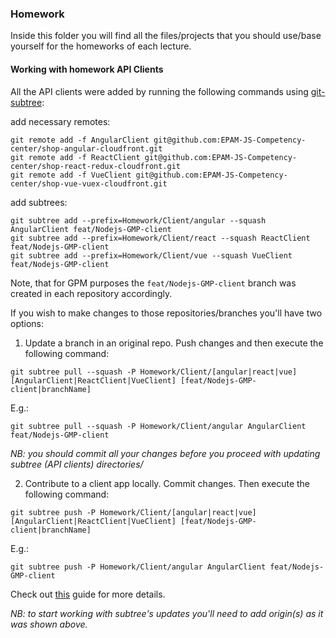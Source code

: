 ### Homework

Inside this folder you will find all the files/projects that you should use/base yourself for the homeworks of each lecture.

#### Working with homework API Clients

All the API clients were added by running the following commands using [git-subtree](https://github.com/git/git/blob/master/contrib/subtree/git-subtree.txt):

add necessary remotes:

```shell
git remote add -f AngularClient git@github.com:EPAM-JS-Competency-center/shop-angular-cloudfront.git
git remote add -f ReactClient git@github.com:EPAM-JS-Competency-center/shop-react-redux-cloudfront.git
git remote add -f VueClient git@github.com:EPAM-JS-Competency-center/shop-vue-vuex-cloudfront.git
```

add subtrees:

```shell
git subtree add --prefix=Homework/Client/angular --squash AngularClient feat/Nodejs-GMP-client
git subtree add --prefix=Homework/Client/react --squash ReactClient feat/Nodejs-GMP-client
git subtree add --prefix=Homework/Client/vue --squash VueClient feat/Nodejs-GMP-client
```

Note, that for GPM purposes the `feat/Nodejs-GMP-client` branch was created in each repository accordingly.

If you wish to make changes to those repositories/branches you'll have two options:

1. Update a branch in an original repo. Push changes and then execute the following command:

```shell
git subtree pull --squash -P Homework/Client/[angular|react|vue] [AngularClient|ReactClient|VueClient] [feat/Nodejs-GMP-client|branchName]
```

E.g.:

```shell
git subtree pull --squash -P Homework/Client/angular AngularClient feat/Nodejs-GMP-client
```

_NB: you should commit all your changes before you proceed with updating subtree (API clients) directories/_

2. Contribute to a client app locally. Commit changes. Then execute the following command:

```shell
git subtree push -P Homework/Client/[angular|react|vue] [AngularClient|ReactClient|VueClient] [feat/Nodejs-GMP-client|branchName]
```

E.g.:

```shell
git subtree push -P Homework/Client/angular AngularClient feat/Nodejs-GMP-client
```

Check out [this](https://www.atlassian.com/git/tutorials/git-subtree) guide for more details.

_NB: to start working with subtree's updates you'll need to add origin(s) as it was shown above._
